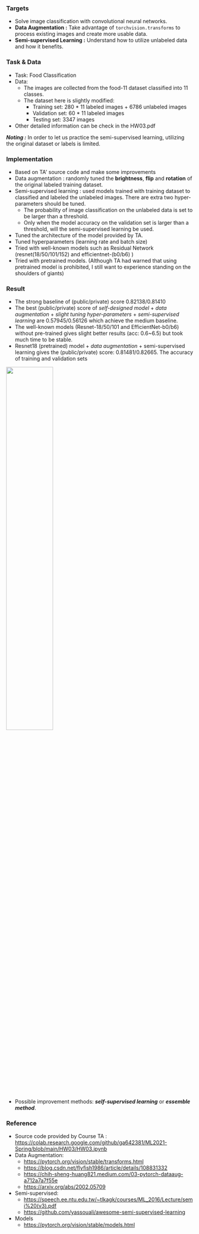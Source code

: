 ### Targets
  * Solve image classification with convolutional neural networks.
  * **Data Augmentation :** Take advantage of `torchvision.transforms` to process existing images and create more usable data.
  * **Semi-supervised Learning :** Understand how to utilize unlabeled data and how it benefits.
### Task & Data
* Task: Food Classification
* Data:
    * The images are collected from the food-11 dataset classified into 11 classes.
    * The dataset here is slightly modified:
        * Training set: 280 * 11 labeled images + 6786 unlabeled images
        * Validation set: 60 * 11 labeled images
        * Testing set: 3347 images
* Other detailed information can be check in the HW03.pdf
      
***Noting :*** In order to let us practice the semi-supervised learning, utilizing the original dataset or labels is limited.

### Implementation
* Based on TA' source code and make some improvements
* Data augmentation : randomly tuned the **brightness**, **flip** and **rotation** of the original labeled training dataset.
* Semi-supervised learning : used models trained with training dataset to classified and labeled the unlabeled images. There are extra two hyper-parameters should be tuned. 
    * The probability of image classification on the unlabeled data  is set to be larger than a threshold.
    * Only when the model accuracy on the validation set is larger than a threshold, will the semi-supervised learning be used.
* Tuned the architecture of the model provided by TA.
* Tuned hyperparameters (learning rate and batch size)
* Tried with well-known models such as Residual Network (resnet(18/50/101/152) and efficientnet-(b0/b6) )
* Tried with pretrained models. (Although TA had warned that using pretrained model is prohibited, I still want to experience standing on the shoulders of giants)

### Result
* The strong baseline of (public/private) score 0.82138/0.81410
* The best (public/private) score of *self-designed model* + *data augmentation* + *slight tuning hyper-parameters* + *semi-supervised learning* are 0.57945/0.56126 which achieve the medium baseline.
* The well-known models (Resnet-18/50/101 and EfficientNet-b0/b6) without pre-trained gives slight better results (acc: 0.6~6.5) but took much time to be stable.
* Resnet18 (pretrained) model + *data augmentation* + semi-supervised learning gives the (public/private) score: 0.81481/0.82665.
  The accuracy of training and validation sets
<img src="https://i.imgur.com/2geeRrr.png" width=50%>
 

* Possible improvement methods: ***self-supervised learning*** or ***essemble method***. 

### Reference
* Source code provided by Course TA : https://colab.research.google.com/github/ga642381/ML2021-Spring/blob/main/HW03/HW03.ipynb
* Data Augmentation: 
    * https://pytorch.org/vision/stable/transforms.html
    * https://blog.csdn.net/flyfish1986/article/details/108831332
    * https://chih-sheng-huang821.medium.com/03-pytorch-dataaug-a712a7a7f55e
    * https://arxiv.org/abs/2002.05709
* Semi-supervised:
    * https://speech.ee.ntu.edu.tw/~tlkagk/courses/ML_2016/Lecture/semi%20(v3).pdf
    * https://github.com/yassouali/awesome-semi-supervised-learning
* Models
    * https://pytorch.org/vision/stable/models.html
